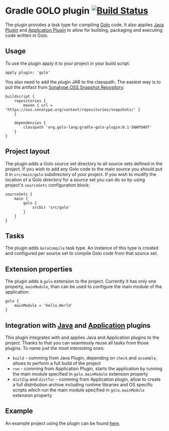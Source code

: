 # Gradle GOLO plugin [![Build Status](https://drone.io/github.com/erdi/gradle-golo-plugin/status.png)](https://drone.io/github.com/erdi/gradle-golo-plugin/latest)

The plugin provides a task type for compiling [Golo](http://golo-lang.org/) code. It also applies [Java Plugin](http://www.gradle.org/docs/current/userguide/java_plugin.html) and [Application Plugin](http://www.gradle.org/docs/current/userguide/application_plugin.html) to allow for building, packaging and executing code written in Golo.

## Usage

To use the plugin apply it to your project in your build script:

	apply plugin: 'golo'

You also need to add the plugin JAR to the classpath. The easiest way is to pull the artifact from [Sonatype OSS Snapshot Repository](https://oss.sonatype.org/content/repositories/snapshots/org/golo-lang/gradle-golo-plugin/):

	buildscript {
		repositories {
			maven { url = 'https://oss.sonatype.org/content/repositories/snapshots/' }
		}

		dependencies {
			classpath 'org.golo-lang:gradle-golo-plugin:0.1-SNAPSHOT'
		}
	}

## Project layout

The plugin adds a Golo source set directory to all source sets defined in the project. If you wish to add any Golo code to the main source you should put it in `src/main/golo` subdirectory of your project. If you wish to modify the location of a Golo directory for a source set you can do so by using project's `sourceSets` configuration block:

	sourceSets {
		main {
			golo {
				srcDir 'src/golo'
			}
		}
	}

## Tasks

The plugin adds `GoloCompile` task type. An instance of this type is created and configured per source set to compile Golo code from that source set.

## Extension properties

The plugin adds a `golo` extension to the project. Currently it has only one property, `mainModule`, than can be used to configure the main module of the application:

	golo {
		mainModule = 'hello.World'
	}

## Integration with [Java](http://www.gradle.org/docs/current/userguide/java_plugin.html) and [Application](http://www.gradle.org/docs/current/userguide/application_plugin.html) plugins

This plugin integrates with and applies Java and Application plugins to the project. Thanks to that you can seamlessly reuse all tasks from those plugins. To name just the most interesting ones:

* `build` - comming from Java Plugin, depending on `check` and `assemble`, allows to perform a full build of the project
* `run` - comming from Application Plugin, starts the application by running the main module specified in `golo.mainModule` extension property
* `distZip` and `distTar` - comming from Application plugin, allow to create a full distribution archive including runtime libraries and OS specific scripts which run the main module specified in `golo.mainModule` extension property

## Example

An example project using the plugin can be found [here](https://github.com/erdi/gradle-golo-plugin-example).